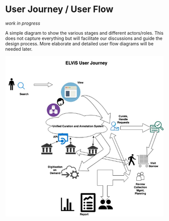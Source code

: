 # User Journey / User Flow 


*work in progress*

A simple diagram to show the various stages and different actors/roles. This does not capture everything but will facilitate our discussions and guide the design process. More elaborate and detailed user flow diagrams will be needed later. 


![ELViS User Journey](elvis-user-journey.jpeg "ELViS User Journey")
